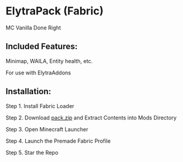 # ElytraPack (Fabric)

MC Vanilla Done Right

## Included Features:

Minimap,
WAILA,
Entity health,
etc.

For use with ElytraAddons

## Installation:

Step 1. Install Fabric Loader

Step 2. Download [pack.zip](https://github.com/steviebeenz/elytrapack-fabric/raw/master/pack.zip) and Extract Contents into Mods Directory

Step 3. Open Minecraft Launcher

Step 4. Launch the Premade Fabric Profile

Step 5. Star the Repo

